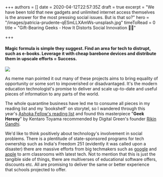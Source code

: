 +++
authors = []
date = 2020-04-12T22:57:35Z
draft = true
excerpt = "We have been told that new gadgets and unlimited internet access themselves is the answer for the most pressing social issues. But is that so?"
hero = "/images/patricia-prudente-qESmLLXAmWs-unsplash.jpg"
timeToRead = 0
title = "Gift-Bearing Geeks - How It Distorts Social Innovation 👨‍💻️"

+++
#### Magic formula is simple they suggest. Find an area for tech to distrupt, such as e-books. Leverage it with cheap barebone devices and distribute them in upscale efforts = Success.

![](/images/3wepx8.jpg)

As meme man pointed it out many of these projects aims to bring equality of opportunity or some sort to impoverished or disadvantaged. It's the modern education technologist's promise to deliver and scale up-to-date and useful pieces of information to any parts of the world.

The whole quarantine business have led me to consume all pieces in my reading list and my 'bookshelf' on storytel, so I wandered through this year's [Ashoka Fellow's reading list](https://www.ashoka.org/en/story/introducing-ashoka-fellows%E2%80%99-bookshelf-reading-list-changemakers) and found this masterpiece "**Geek Heresy**" by Kentaro Toyama recommended by Digital Green's founder [Rikin Gandhi](https://www.digitalgreen.org/team/).

We'd like to think positively about technology's involvement in social problems. There is a plentitude of state-sponsored programs for tech ownership such as India's Freedom 251 (evidently it was called upon a disaster) there are massive efforts from big techmakers such as [google](https://edu.google.com/products/chromebooks/) and [apple](https://www.apple.com/education/k12/) to arm classrooms with latest tech. Not to mention that this is just the tangible side of things, there are multiverses of educational software offers, discounts etc. All are promising to deliver the same or better experience that schools projected to offer.